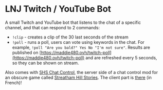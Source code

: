 # LNJ Twitch / YouTube Bot

A small Twitch and YouTube bot that listens to the chat of a specific channel, and that can respond to 2 commands:
* `!clip` - creates a clip of the 30 last seconds of the stream
* `!poll` - runs a poll, users can vote using keywords in the chat. For example, `!poll "Are you bald?" Yes No "I'm not sure"`. Results are published on [https://maddie480.ovh/twitch-poll](https://maddie480.ovh/twitch-poll) and are refreshed every 5 seconds, so they can be shown on stream.

Also comes with [SHS Chat Control](features/SHSChatControl.java), the server side of a chat control mod for an obscure game called
[Streatham Hill Stories](https://store.steampowered.com/app/1423980/Streatham_Hill_Stories/). The client part is
[there](https://github.com/maddie480/BazarLNJ/tree/main/StreathamHillStories) (in French)!
